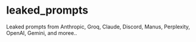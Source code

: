 # leaked_prompts
Leaked prompts from Anthropic, Groq, Claude, Discord, Manus, Perplexity, OpenAI, Gemini, and moree..
